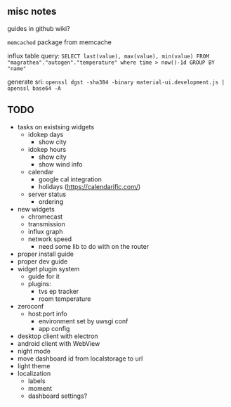 
misc notes
----------

guides in github wiki?

`memcached` package from memcache

influx table query: `SELECT last(value), max(value), min(value) FROM "magrathea"."autogen"."temperature" where time > now()-1d GROUP BY "name"`

generate sri: `openssl dgst -sha384 -binary material-ui.development.js | openssl base64 -A`


TODO
----

* tasks on existsing widgets
    * idokep days
        * show city
    * idokep hours
        * show city
        * show wind info
    * calendar
        * google cal integration
        * holidays (https://calendarific.com/)
    * server status
        * ordering
* new widgets
    * chromecast
    * transmission
    * influx graph
    * network speed
        * need some lib to do with on the router
* proper install guide
* proper dev guide
* widget plugin system
    * guide for it
    * plugins:
        * tvs ep tracker
        * room temperature
* zeroconf
    * host:port info
        * environment set by uwsgi conf
        * app config
* desktop client with electron
* android client with WebView
* night mode
* move dashboard id from localstorage to url
* light theme
* localization
    * labels
    * moment
    * dashboard settings?
